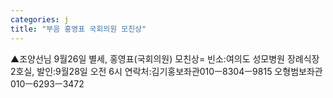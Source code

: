 ```yaml
---
categories: j
title: "부음 홍영표 국회의원 모친상"
---
```

▲조양선님 9월26일 별세, 홍영표(국회의원) 모친상= 빈소:여의도 성모병원 장례식장 2호실, 발인:9월28일 오전 6시 연락처:김기홍보좌관010ㅡ8304ㅡ9815 오형범보좌관 010ㅡ6293ㅡ3472
